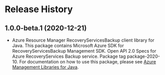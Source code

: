 # Release History

## 1.0.0-beta.1 (2020-12-21)

- Azure Resource Manager RecoveryServicesBackup client library for Java. This package contains Microsoft Azure SDK for RecoveryServicesBackup Management SDK. Open API 2.0 Specs for Azure RecoveryServices Backup service. Package tag package-2020-10. For documentation on how to use this package, please see [Azure Management Libraries for Java](https://aka.ms/azsdk/java/mgmt).